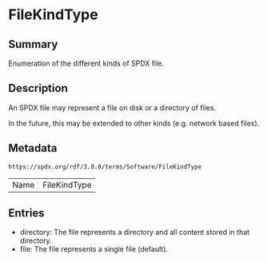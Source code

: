 <!-- Automatically generated by spec-parser v2.3.0 on 2024-07-29T18:25:30.305944+00:00 -->
<!-- SPDX-License-Identifier: Community-Spec-1.0 -->

# FileKindType

## Summary

Enumeration of the different kinds of SPDX file.


## Description

An SPDX file may represent a file on disk or a directory of files.

In the future, this may be extended to other kinds (e.g. network based files).


## Metadata

`https://spdx.org/rdf/3.0.0/terms/Software/FileKindType`


| | |
|---|---|
| Name | FileKindType |




## Entries

- directory: The file represents a directory and all content stored in that directory.
- file: The file represents a single file (default).

